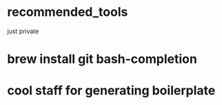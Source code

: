 # recommended_tools
just private 


# brew install git bash-completion


# cool staff for generating boilerplate 

